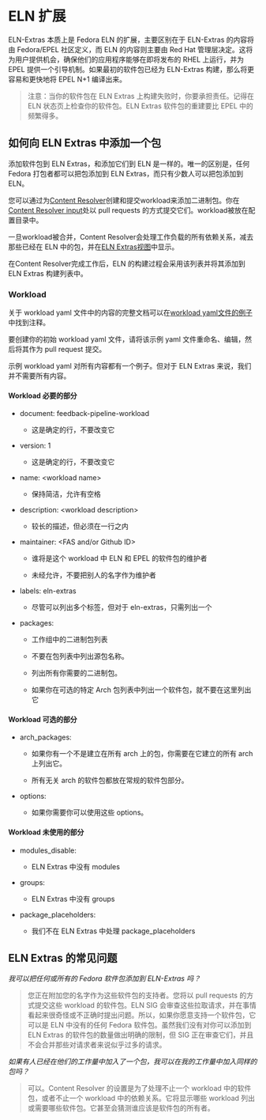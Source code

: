 # ELN 扩展

ELN-Extras 本质上是 Fedora ELN 的扩展，主要区别在于 ELN-Extras 的内容将由 Fedora/EPEL 社区定义，而 ELN 的内容则主要由 Red Hat 管理层决定。这将为用户提供机会，确保他们的应用程序能够在即将发布的 RHEL 上运行，并为 EPEL 提供一个引导机制。如果最初的软件包已经为 ELN-Extras 构建，那么将更容易和更快地将 EPEL N+1 编译出来。

> 注意：当你的软件包在 ELN Extras 上构建失败时，你要承担责任。记得在 ELN 状态页上检查你的软件包。ELN Extras 软件包的重建要比 EPEL 中的频繁得多。

## 如何向 ELN Extras 中添加一个包

添加软件包到 ELN Extras，和添加它们到 ELN 是一样的。唯一的区别是，任何 Fedora 打包者都可以把包添加到 ELN Extras，而只有少数人可以把包添加到 ELN。  

您可以通过为[Content Resolver](https://github.com/minimization/content-resolver#readme)创建和提交workload来添加二进制包。你在[Content Resolver input](https://github.com/minimization/content-resolver-input)处以 pull requests 的方式提交它们。workload被放在配置目录中。  

一旦workload被合并，Content Resolver会处理工作负载的所有依赖关系，减去那些已经在 ELN 中的包，并在[ELN Extras视图](https://tiny.distro.builders/view--view-eln-extras.html)中显示。  

在Content Resolver完成工作后，ELN 的构建过程会采用该列表并将其添加到 ELN Extras 构建列表中。

### Workload

关于 workload yaml 文件中的内容的完整文档可以在[workload yaml文件的例子](https://github.com/minimization/content-resolver/blob/master/config_specs/workload.yaml)中找到注释。  

要创建你的初始 workload yaml 文件，请将该示例 yaml 文件重命名、编辑，然后将其作为 pull request 提交。  

示例 workload yaml 对所有内容都有一个例子。但对于 ELN Extras 来说，我们并不需要所有内容。

#### Workload 必要的部分

- document: feedback-pipeline-workload
  
  - 这是确定的行，不要改变它  

- version: 1
  
  - 这是确定的行，不要改变它 

- name: \<workload name\>
  
  - 保持简洁，允许有空格  

- description: \<workload description\>
  
  - 较长的描述，但必须在一行之内  

- maintainer: \<FAS and/or Github ID\>
  
  - 谁将是这个 workload 中 ELN 和 EPEL 的软件包的维护者
  
  - 未经允许，不要把别人的名字作为维护者

- labels: eln-extras  
  
  - 尽管可以列出多个标签，但对于 eln-extras，只需列出一个  

- packages:
  
  - 工作组中的二进制包列表  
  
  - 不要在包列表中列出源包名称。  
  
  - 列出所有你需要的二进制包。  
  
  - 如果你在可选的特定 Arch 包列表中列出一个软件包，就不要在这里列出它

#### Workload 可选的部分

- arch_packages:
  
  - 如果你有一个不是建立在所有 arch 上的包，你需要在它建立的所有 arch 上列出它。
  
  - 所有无关 arch 的软件包都放在常规的软件包部分。

- options:
  
  - 如果你需要你可以使用这些 options。

#### Workload 未使用的部分

- modules_disable:
  
  - ELN Extras 中没有 modules

- groups:
  
  - ELN Extras 中没有 groups

- package_placeholders:
  
  - 我们不在 ELN Extras 中处理 package_placeholders

## ELN Extras 的常见问题

*我可以把任何或所有的 Fedora 软件包添加到 ELN-Extras 吗？*

> 您正在附加您的名字作为这些软件包的支持者。您将以 pull requests 的方式提交这些 workload 的软件包。ELN SIG 会审查这些拉取请求，并在事情看起来很奇怪或不正确时提出问题。所以，如果你愿意支持一个软件包，它可以是 ELN 中没有的任何 Fedora 软件包。虽然我们没有对你可以添加到 ELN Extras 的软件包的数量做出明确的限制，但 SIG 正在审查它们，并且不会合并那些对请求者来说似乎过多的请求。

*如果有人已经在他们的工作量中加入了一个包，我可以在我的工作量中加入同样的包吗？*

> 可以。Content Resolver 的设置是为了处理不止一个 workload 中的软件包，或者不止一个 workload 中的依赖关系。它将显示哪些 workload 列出或需要哪些软件包。它甚至会猜测谁应该是软件包的所有者。
